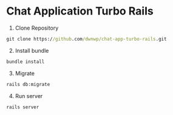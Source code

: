 # Chat Application Turbo Rails
1. Clone Repository
``` cmd
git clone https://github.com/dwnwp/chat-app-turbo-rails.git
```
2. Install bundle
``` cmd
bundle install
```
3. Migrate
``` cmd
rails db:migrate
```
4. Run server
``` cmd
rails server
```
